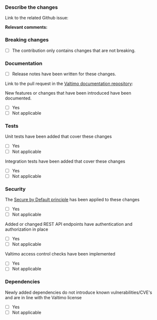 <!-- Please consider the following points before creating a pull request. -->

### Describe the changes
Link to the related Github issue: 

<!-- Please add any additional comments that might be relevant for reviewing this pull request  -->
<!-- Why did you choose to make these changes? Were there any trade-offs you had to consider?   -->
<!-- Note: add an empty line with a > to use multiple lines  -->
**Relevant comments:**
> 

### Breaking changes
<!-- Valtimo aims to comply with the SemVer specification.  -->
<!-- Breaking changes are only allowed in the `next-major` branch.  -->
- [ ] The contribution only contains changes that are not breaking.

### Documentation
<!-- Release notes should be available in the Valtimo documentation.  -->
- [ ] Release notes have been written for these changes. 

Link to the pull request in the [Valtimo documentation repository](https://github.com/valtimo-platform/valtimo-documentation):
>

New features or changes that have been introduced have been documented.
- [ ] Yes
- [ ] Not applicable

### Tests
Unit tests have been added that cover these changes
- [ ] Yes
- [ ] Not applicable

Integration tests have been added that cover these changes
- [ ] Yes
- [ ] Not applicable

### Security
The [Secure by Default principle](https://en.wikipedia.org/wiki/Secure_by_default) has been applied to these changes
- [ ] Yes
- [ ] Not applicable

Added or changed REST API endpoints have authentication and authorization in place
- [ ] Yes
- [ ] Not applicable

Valtimo access control checks have been implemented
- [ ] Yes
- [ ] Not applicable

### Dependencies
Newly added dependencies do not introduce known vulnerabilities/CVE's and are in line with the Valtimo license
- [ ] Yes
- [ ] Not applicable